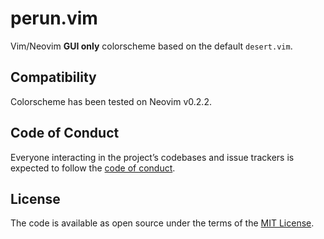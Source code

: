 # perun.vim

Vim/Neovim **GUI only** colorscheme based on the default `desert.vim`.

## Compatibility

Colorscheme has been tested on Neovim v0.2.2.

## Code of Conduct

Everyone interacting in the  project’s codebases and issue trackers is expected
to follow the
[code of conduct](https://github.com/aradunovic/perun/blob/master/CODE_OF_CONDUCT.md).

## License

The code is available as open source under the terms of the
[MIT License](https://opensource.org/licenses/MIT).
